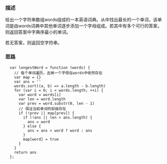 ### 描述

给出一个字符串数组words组成的一本英语词典。从中找出最长的一个单词，该单词是由words词典中其他单词逐步添加一个字母组成。若其中有多个可行的答案，则返回答案中字典序最小的单词。

若无答案，则返回空字符串。

### 思路

```
  var longestWord = function (words) {
    // 每个单词遍历，去掉一个字母在words中依然存在
    var map = {}
    var ans = ''
    words.sort((a, b) => a.length - b.length)
    for (var i = 0; i < words.length; ++i) {
      var word = words[i]
      var len = word.length
      var prev = word.substr(0, len - 1)
      // 保证当前单词的前缀存在
      if (!prev || map[prev]) {
        if (!ans || len > ans.length) {
          ans = word
        } else {
          ans = ans > word ? word : ans
        }
        map[word] = true
      }
    }
    return ans
  };
```